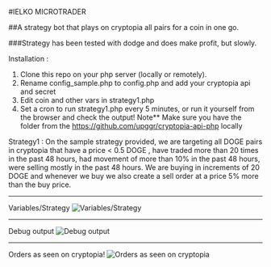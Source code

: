 #IELKO MICROTRADER

##A strategy bot that plays on cryptopia all pairs for a coin in one go.

###Strategy has been tested with dodge and does make profit, but slowly.

Installation :
1. Clone this repo on your php server (locally or remotely).
2. Rename config_sample.php to config.php and add your cryptopia api and secret
3. Edit coin and other vars in strategy1.php
4. Set a cron to run strategy1.php every 5 minutes, or run it yourself from the browser and check the output!
Note** Make sure you have the folder from the https://github.com/upggr/cryptopia-api-php locally

Strategy1 :
On the sample strategy provided,
we are targeting all DOGE pairs in cryptopia that have a price < 0.5 DOGE , have traded more than 20 times in the past 48 hours, had movement of more than 10% in the past 48 hours, were selling mostly in the past 48 hours. We are buying in increments of 20 DOGE and whenever we buy we also create a sell order at a price 5% more than the buy price.

---
Variables/Strategy
![Variables/Strategy](https://github.com/upggr/ielko-microtrader/blob/master/screenshots/vars.png)


---
Debug output
![Debug output](https://github.com/upggr/ielko-microtrader/blob/master/screenshots/web.png)


---
Orders as seen on cryptopia!
![Orders as seen on cryptopia](https://github.com/upggr/ielko-microtrader/blob/master/screenshots/cryptopia.png)

